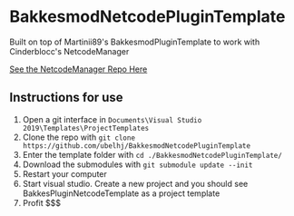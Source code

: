 # BakkesmodNetcodePluginTemplate

Built on top of Martinii89's BakkesmodPluginTemplate to work with Cinderblocc's NetcodeManager

[See the NetcodeManager Repo Here](https://github.com/CinderBlocc/NetcodeManager)

## Instructions for use
 1. Open a git interface in `Documents\Visual Studio 2019\Templates\ProjectTemplates`
 2. Clone the repo with `git clone https://github.com/ubelhj/BakkesmodNetcodePluginTemplate`
 3. Enter the template folder with `cd ./BakkesmodNetcodePluginTemplate/`
 4. Download the submodules with `git submodule update --init`
 5. Restart your computer
 6. Start visual studio. Create a new project and you should see BakkesPluginNetcodeTemplate as a project template
 7. Profit $$$
